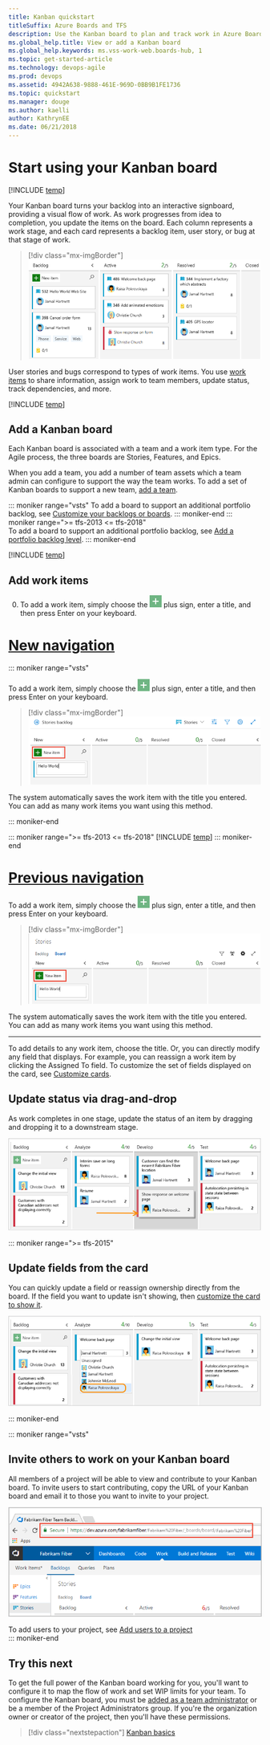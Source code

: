 ```yaml
---
title: Kanban quickstart 
titleSuffix: Azure Boards and TFS
description: Use the Kanban board to plan and track work in Azure Boards and Team Foundation Server 
ms.global_help.title: View or add a Kanban board
ms.global_help.keywords: ms.vss-work-web.boards-hub, 1  
ms.topic: get-started-article
ms.technology: devops-agile
ms.prod: devops
ms.assetid: 4942A638-9888-461E-969D-0BB9B1FE1736
ms.topic: quickstart
ms.manager: douge
ms.author: kaelli
author: KathrynEE
ms.date: 06/21/2018
---
```


# Start using your Kanban board

[!INCLUDE [temp](../_shared/version-vsts-tfs-all-versions.md)]

Your Kanban board turns your backlog into an interactive signboard, providing a visual flow of work. As work progresses from idea to completion, you update the items on the board. Each column represents a work stage, and each card represents a backlog item, user story, or bug at that stage of work. 

> [!div class="mx-imgBorder"]  
> ![Kanban board](_img/quickstart/intro-view.png) 

User stories and bugs correspond to types of work items. You use [work items](../backlogs/add-work-items.md) to share information, assign work to team members, update status, track dependencies, and more.

[!INCLUDE [temp](../_shared/prerequisites.md)]

## Add a Kanban board

Each Kanban board is associated with a team and a work item type. For the Agile process, the three boards are Stories, Features, and Epics.

When you add a team, you add a number of team assets which a team admin can  configure to support the way the team works. To add a set of Kanban boards to support a new team, [add a team](../../organizations/settings/add-teams.md). 

::: moniker range="vsts" 
To add a board to support an additional portfolio backlog, see [Customize your backlogs or boards](../../organizations/settings/work/customize-process-backlogs-boards.md).
::: moniker-end 
::: moniker range=">= tfs-2013 <= tfs-2018"   
To add a board to support an additional portfolio backlog, see [Add a portfolio backlog level](../../reference/add-portfolio-backlogs.md).
::: moniker-end   

[!INCLUDE [temp](../_shared/open-kanban-board.md)] 


<a id="add-work-items"> </a>
## Add work items 

0. To add a work item, simply choose the ![](../_img/icons/add_icon.png) plus sign, enter a title, and then press Enter on your keyboard. 

# [New navigation](#tab/new-nav)

::: moniker range="vsts"

To add a work item, simply choose the ![](../_img/icons/add_icon.png) plus sign, enter a title, and then press Enter on your keyboard. 

> [!div class="mx-imgBorder"]  
> ![Add a new item on Kanban board, new nav](_img/quickstart/add-new-item-agile.png) 

The system automatically saves the work item with the title you entered. You can add as many work items you want using this method. 

::: moniker-end

::: moniker range=">= tfs-2013 <= tfs-2018"
[!INCLUDE [temp](../_shared/new-agile-hubs-feature-not-supported.md)]
::: moniker-end

# [Previous navigation](#tab/previous-nav)

To add a work item, simply choose the ![](../_img/icons/add_icon.png) plus sign, enter a title, and then press Enter on your keyboard. 

> [!div class="mx-imgBorder"]  
> ![Add a new item on Kanban board, prev nav](_img/quickstart/add-new-item-standard.png)


The system automatically saves the work item with the title you entered. You can add as many work items you want using this method. 

---

To add details to any work item, choose the title. Or, you can directly modify any field that displays. For example, you can reassign a work item by clicking the Assigned To field. To customize the set of fields displayed on the card, see [Customize cards](../../boards/boards/customize-cards.md).

<a id="update-status">  </a>
## Update status via drag-and-drop

As work completes in one stage, update the status of an item by dragging and dropping it to a downstream stage. 

![Kanban board, Agile template, update status of work item](_img/ALM_CC_MoveCard.png)  

::: moniker range=">= tfs-2015"
## Update fields from the card 

You can quickly update a field or reassign ownership directly from the board. If the field you want to update isn't showing, then [customize the card to show it](../../boards/boards/customize-cards.md). 

![Kanban, assign items](_img/ALM_CC_UpdateFieldOnCard.png)


::: moniker-end

::: moniker range="vsts"
## Invite others to work on your Kanban board 

All members of a project will be able to view and contribute to your Kanban board. To invite users to start contributing, copy the URL of your Kanban board and email it to those you want to invite to your project. 

<img src="_img/kanban-basics-url.png" alt="Browser URL for the Kanban board" style="border: 1px solid #C3C3C3;" /> 

To add users to your project, see [Add users to a project](../../organizations/security/add-users-team-project.md)   
::: moniker-end

## Try this next 

To get the full power of the Kanban board working for you, you'll want to configure it to map the flow of work and set WIP limits for your team. To configure the Kanban board, you must be [added as a team administrator](../../organizations/settings/add-team-administrator.md) or be a member of the Project Administrators group. If you're the organization owner or creator of the project, then you'll have these permissions. 

> [!div class="nextstepaction"]
> [Kanban basics](kanban-basics.md)  




 
 

